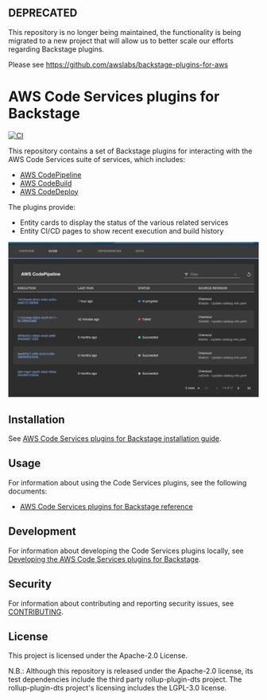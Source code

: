 ## DEPRECATED

This repository is no longer being maintained, the functionality is being migrated to a new project that will allow us to better scale our efforts regarding Backstage plugins.

Please see https://github.com/awslabs/backstage-plugins-for-aws

# AWS Code Services plugins for Backstage

[![CI](https://github.com/awslabs/aws-codeservices-plugins-for-backstage/actions/workflows/ci.yml/badge.svg?branch=main)](https://github.com/awslabs/aws-codeservices-plugins-for-backstage/actions/workflows/ci.yml)

This repository contains a set of Backstage plugins for interacting with the AWS Code Services suite of services, which includes:

- [AWS CodePipeline](https://aws.amazon.com/codepipeline/)
- [AWS CodeBuild](https://aws.amazon.com/codebuild/)
- [AWS CodeDeploy](https://aws.amazon.com/codedeploy/)

The plugins provide:

- Entity cards to display the status of the various related services
- Entity CI/CD pages to show recent execution and build history

![AWS CodePipeline CICD tab](/docs/images/codepipeline-tab.png "AWS CodePipeline CICD tab")

## Installation

See [AWS Code Services plugins for Backstage installation guide](./docs/install.md).

## Usage

For information about using the Code Services plugins, see the following documents:

- [AWS Code Services plugins for Backstage reference](./docs/reference.md)

## Development

For information about developing the Code Services plugins locally, see [Developing the AWS Code Services plugins for Backstage](./docs/developing.md).

## Security

For information about contributing and reporting security issues, see [CONTRIBUTING](CONTRIBUTING.md#security-issue-notifications).

## License

This project is licensed under the Apache-2.0 License.

N.B.: Although this repository is released under the Apache-2.0 license, its test dependencies include the third party rollup-plugin-dts project. The rollup-plugin-dts project's licensing includes the LGPL-3.0 license.
